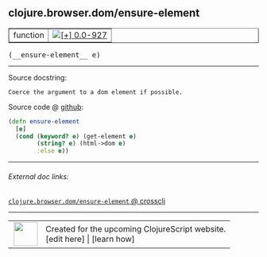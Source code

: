 ## clojure.browser.dom/ensure-element



 <table border="1">
<tr>
<td>function</td>
<td><a href="https://github.com/cljsinfo/cljs-api-docs/tree/0.0-927"><img valign="middle" alt="[+] 0.0-927" title="Added in 0.0-927" src="https://img.shields.io/badge/+-0.0--927-lightgrey.svg"></a> </td>
</tr>
</table>


 <samp>
(__ensure-element__ e)<br>
</samp>

---





Source docstring:

```
Coerce the argument to a dom element if possible.
```


Source code @ [github](https://github.com/clojure/clojurescript/blob/r1877/src/cljs/clojure/browser/dom.cljs#L107-L112):

```clj
(defn ensure-element
  [e]
  (cond (keyword? e) (get-element e)
        (string? e) (html->dom e)
        :else e))
```

<!--
Repo - tag - source tree - lines:

 <pre>
clojurescript @ r1877
└── src
    └── cljs
        └── clojure
            └── browser
                └── <ins>[dom.cljs:107-112](https://github.com/clojure/clojurescript/blob/r1877/src/cljs/clojure/browser/dom.cljs#L107-L112)</ins>
</pre>

-->

---



###### External doc links:

[`clojure.browser.dom/ensure-element` @ crossclj](http://crossclj.info/fun/clojure.browser.dom.cljs/ensure-element.html)<br>

---

 <table>
<tr><td>
<img valign="middle" align="right" width="48px" src="http://i.imgur.com/Hi20huC.png">
</td><td>
Created for the upcoming ClojureScript website.<br>
[edit here] | [learn how]
</td></tr></table>

[edit here]:https://github.com/cljsinfo/cljs-api-docs/blob/master/cljsdoc/clojure.browser.dom_ensure-element.cljsdoc
[learn how]:https://github.com/cljsinfo/cljs-api-docs/wiki/cljsdoc-files

<!--

This information was too distracting to show to readers, but I'll leave it
commented here since it is helpful to:

- pretty-print the data used to generate this document
- and show how to retrieve that data



The API data for this symbol:

```clj
{:ns "clojure.browser.dom",
 :name "ensure-element",
 :signature ["[e]"],
 :history [["+" "0.0-927"]],
 :type "function",
 :full-name-encode "clojure.browser.dom_ensure-element",
 :source {:code "(defn ensure-element\n  [e]\n  (cond (keyword? e) (get-element e)\n        (string? e) (html->dom e)\n        :else e))",
          :title "Source code",
          :repo "clojurescript",
          :tag "r1877",
          :filename "src/cljs/clojure/browser/dom.cljs",
          :lines [107 112]},
 :full-name "clojure.browser.dom/ensure-element",
 :docstring "Coerce the argument to a dom element if possible."}

```

Retrieve the API data for this symbol:

```clj
;; from Clojure REPL
(require '[clojure.edn :as edn])
(-> (slurp "https://raw.githubusercontent.com/cljsinfo/cljs-api-docs/catalog/cljs-api.edn")
    (edn/read-string)
    (get-in [:symbols "clojure.browser.dom/ensure-element"]))
```

-->
